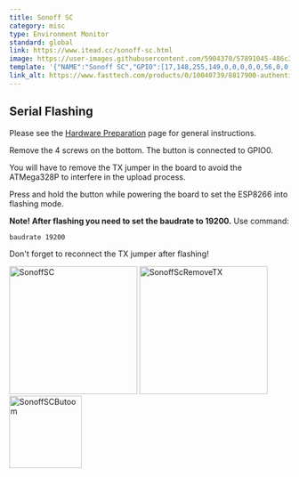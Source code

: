 ```yaml
---
title: Sonoff SC
category: misc
type: Environment Monitor
standard: global
link: https://www.itead.cc/sonoff-sc.html
image: https://user-images.githubusercontent.com/5904370/57891045-486c3c80-783a-11e9-8cc3-9f5203837749.png
template: '{"NAME":"Sonoff SC","GPIO":[17,148,255,149,0,0,0,0,0,56,0,0,0],"FLAG":0,"BASE":21}' 
link_alt: https://www.fasttech.com/products/0/10040739/8817900-authentic-sonoff-sc-smart-indoor-wifi
---
```

## Serial Flashing

Please see the [Hardware Preparation](Hardware-Preparation) page for general instructions.

Remove the 4 screws on the bottom.
The button is connected to GPIO0.

You will have to remove the TX jumper in the board to avoid the ATMega328P to interfere in the upload process.

Press and hold the button while powering the board to set the ESP8266 into flashing mode.

**Note! After flashing you need to set the baudrate to 19200.** Use command:
```
baudrate 19200
```

Don't forget to reconnect the TX jumper after flashing!

<img alt="SonoffSC" src="https://puu.sh/vZZRI/ff36ff9244.jpg" width="230" />
<img alt="SonoffScRemoveTX" src="https://puu.sh/vZZSi/43244f3cc1.jpg" width="230" /> 
<img alt="SonoffSCButoom" src="https://puu.sh/vZZSC/aaa140afa3.jpg" width="130" />